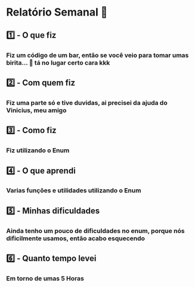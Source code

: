 # Relatório Semanal 🏢

## :one: - O que fiz

### Fiz um código de um bar, então se você veio para tomar umas birita... 🍹 tá no lugar certo cara kkk

## :two: - Com quem fiz

### Fiz uma parte só e tive duvidas, ai precisei da ajuda do Vinicius, meu amigo

## :three: - Como fiz

### Fiz utilizando o Enum

## :four: - O que aprendi

### Varias funções e utilidades utilizando o Enum

## :five: - Minhas dificuldades

### Ainda tenho um pouco de dificuldades no enum, porque nós dificilmente usamos, então acabo esquecendo

## :six: - Quanto tempo levei

### Em torno de umas 5 Horas
